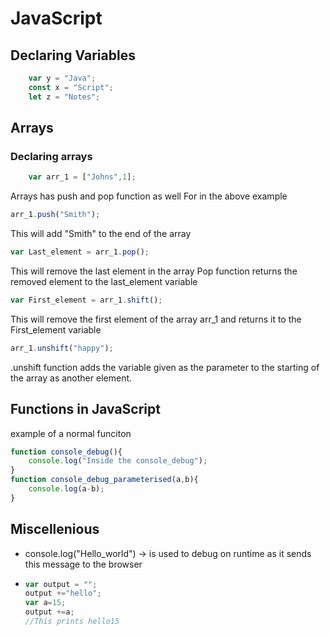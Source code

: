# JavaScript

## Declaring Variables

```JavaScript
    var y = "Java";
    const x = "Script";
    let z = "Notes";
```

## Arrays

### Declaring arrays

```JavaScript
    var arr_1 = ["Johns",1];
```

Arrays has push and pop function as well
For in the above example

```JavaScript
arr_1.push("Smith");
```

This will add "Smith" to the end of the array

```JavaScript
var Last_element = arr_1.pop();
```

This will remove the last element in the array
Pop function returns the removed element to the last_element variable

```JavaScript
var First_element = arr_1.shift();
```

This will remove the first element of the array arr_1 and returns it to the First_element variable

```JavaScript
arr_1.unshift("happy");
```

.unshift function adds the variable given as the parameter to the starting of the array as another element.

## Functions in JavaScript

example of a normal funciton

```JavaScript
function console_debug(){
    console.log("Inside the console_debug");
}
function console_debug_parameterised(a,b){
    console.log(a-b);
}
```

## Miscellenious

- console.log("Hello_world") -> is used to debug on runtime as it sends this message to the browser

- ```JavaScript
  var output = "";
  output +="hello";
  var a=15;
  output +=a;
  //This prints hello15
  ```
